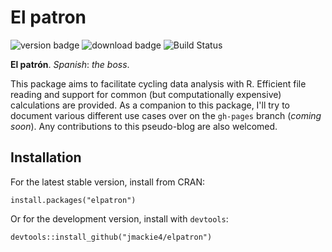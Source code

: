 # El patron
![version badge](http://www.r-pkg.org/badges/version/elpatron)
![download badge](http://cranlogs.r-pkg.org/badges/grand-total/elpatron?color=8808ff)
![Build Status](https://travis-ci.org/jmackie4/elpatron.svg?branch=master)

**El patrón**. *Spanish*: *the boss*.

This package aims to facilitate cycling data analysis with R. Efficient file reading and support for common (but computationally expensive) calculations are provided. As a companion to this package, I'll try to document various different use cases over on the `gh-pages` branch (*coming soon*). Any contributions to this pseudo-blog are also welcomed.

## Installation

For the latest stable version, install from CRAN:

```
install.packages("elpatron")
```

Or for the development version, install with `devtools`:

```
devtools::install_github("jmackie4/elpatron")
```
